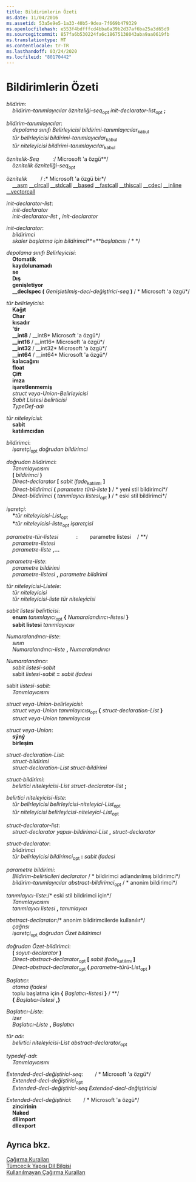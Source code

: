 ```yaml
---
title: Bildirimlerin Özeti
ms.date: 11/04/2016
ms.assetid: 53a5e9e5-1a33-40b5-9dea-7f669b479329
ms.openlocfilehash: e553f4bdfffcd4bba6a39b2d37af6ba25a3d65d9
ms.sourcegitcommit: 857fa6b530224fa6c18675138043aba9aa0619fb
ms.translationtype: MT
ms.contentlocale: tr-TR
ms.lasthandoff: 03/24/2020
ms.locfileid: "80170442"
---
```

# <a name="summary-of-declarations"></a>Bildirimlerin Özeti

*bildirim*:<br/>
&nbsp;&nbsp;&nbsp;&nbsp;*bildirim-tanımlayıcılar* *özniteliği-seq*<sub>opt</sub> *init-declarator-list*<sub>opt</sub> **;**

*bildirim-tanımlayıcılar*:<br/>
&nbsp;&nbsp;&nbsp;&nbsp;*depolama sınıfı Belirleyicisi* *bildirimi-tanımlayıcılar*<sub>kabul</sub><br/>
&nbsp;&nbsp;&nbsp;&nbsp;*tür belirleyicisi* *bildirimi-tanımlayıcılar*<sub>kabul</sub><br/>
&nbsp;&nbsp;&nbsp;&nbsp;*tür niteleyicisi* *bildirimi-tanımlayıcılar*<sub>kabul</sub>

*öznitelik-Seq* &nbsp; &nbsp; &nbsp; &nbsp; :/ Microsoft 'a özgü\*\*/<br/>
&nbsp;&nbsp;&nbsp;&nbsp;*öznitelik* *özniteliği-seq*<sub>opt</sub>

*öznitelik* &nbsp; &nbsp; &nbsp; &nbsp; / :\* Microsoft 'a özgü bir\*/<br/>
&nbsp;&nbsp;&nbsp;&nbsp;[__asm](../assembler/inline/asm.md) [__clrcall](../cpp/clrcall.md) [__stdcall](../cpp/stdcall.md) [__based](../cpp/based-grammar.md) [__fastcall](../cpp/fastcall.md) [__thiscall](../cpp/thiscall.md) [__cdecl](../cpp/cdecl.md) [__inline](../cpp/inline-functions-cpp.md) [__vectorcall](../cpp/vectorcall.md)

*init-declarator-list*:<br/>
&nbsp;&nbsp;&nbsp;&nbsp;*init-declarator*<br/>
&nbsp;&nbsp;&nbsp;&nbsp;*init-declarator-list*  **,**  *init-declarator*

*init-declarator*:<br/>
&nbsp;&nbsp;&nbsp;&nbsp;*bildirimci*<br/>
&nbsp;&nbsp;&nbsp;&nbsp;*skaler başlatma için bildirimci***=***başlatıcısı*  / \*    \*/

*depolama sınıfı Belirleyicisi*:<br/>
&nbsp;&nbsp;&nbsp;&nbsp;**Otomatik**<br/>
&nbsp;&nbsp;&nbsp;&nbsp;**kaydolunamadı**<br/>
&nbsp;&nbsp;&nbsp;&nbsp;**se**<br/>
&nbsp;&nbsp;&nbsp;&nbsp;**Dış**<br/>
&nbsp;&nbsp;&nbsp;&nbsp;**genişletiyor**<br/>
&nbsp;&nbsp;&nbsp;&nbsp;**__declspec (** *Genişletilmiş-decl-değiştirici-seq* **)**  / \* Microsoft 'a özgü\*/

*tür belirleyicisi*:<br/>
&nbsp;&nbsp;&nbsp;&nbsp;**Kağıt**<br/>
&nbsp;&nbsp;&nbsp;&nbsp;**Char**<br/>
&nbsp;&nbsp;&nbsp;&nbsp;**kısadır**<br/>
&nbsp;&nbsp;&nbsp;&nbsp;**'tir**<br/>
&nbsp;&nbsp;&nbsp;&nbsp;**__int8** / __int8\* Microsoft 'a özgü\*/<br/>
&nbsp;&nbsp;&nbsp;&nbsp;**__int16** / __int16\* Microsoft 'a özgü\*/<br/>
&nbsp;&nbsp;&nbsp;&nbsp;**__int32** / __int32\* Microsoft 'a özgü\*/<br/>
&nbsp;&nbsp;&nbsp;&nbsp;**__int64** / __int64\* Microsoft 'a özgü\*/<br/>
&nbsp;&nbsp;&nbsp;&nbsp;**kalacağını**<br/>
&nbsp;&nbsp;&nbsp;&nbsp;**float**<br/>
&nbsp;&nbsp;&nbsp;&nbsp;**Çift**<br/>
&nbsp;&nbsp;&nbsp;&nbsp;**imza**<br/>
&nbsp;&nbsp;&nbsp;&nbsp;**işaretlenmemiş**<br/>
&nbsp;&nbsp;&nbsp;&nbsp;*struct veya-Union-Belirleyicisi*<br/>
&nbsp;&nbsp;&nbsp;&nbsp;*Sabit Listesi belirticisi*<br/>
&nbsp;&nbsp;&nbsp;&nbsp;*TypeDef-adı*

*tür niteleyicisi*:<br/>
&nbsp;&nbsp;&nbsp;&nbsp;**sabit**<br/>
&nbsp;&nbsp;&nbsp;&nbsp;**katılımcıdan**

*bildirimci*:<br/>
&nbsp;&nbsp;&nbsp;&nbsp;*işaretçi*<sub>opt</sub> *doğrudan bildirimci*

*doğrudan bildirimci*:<br/>
&nbsp;&nbsp;&nbsp;&nbsp;*Tanımlayıcısını*<br/>
&nbsp;&nbsp;&nbsp;&nbsp;**(** *bildirimci* **)**<br/>
&nbsp;&nbsp;&nbsp;&nbsp;*Direct-declarator* **[** *sabit ifade*<sub>katılımı</sub> **]**<br/>
&nbsp;&nbsp;&nbsp;&nbsp;*Direct-bildirimci* **(** *parametre türü-liste* **)**  / \* yeni stil bildirimci\*/<br/>
&nbsp;&nbsp;&nbsp;&nbsp;*Direct-bildirimci* **(** *tanımlayıcı listesi*<sub>opt</sub> **)**  / \* eski stil bildirimci\*/

*işaretçi*:<br/>
&nbsp;&nbsp;&nbsp;&nbsp;<strong>\*</strong>*tür niteleyicisi-List*<sub>opt</sub><br/>
&nbsp;&nbsp;&nbsp;&nbsp;<strong>\*</strong>*tür niteleyicisi-liste*<sub>opt</sub> *işaretçisi*

*parametre-tür-listesi*&nbsp; &nbsp; &nbsp; &nbsp; &nbsp; &nbsp; :&nbsp; &nbsp; &nbsp; &nbsp; parametre listesi&nbsp; &nbsp; / \*\*/<br/>
&nbsp;&nbsp;&nbsp;&nbsp;*parametre-listesi*<br/>
&nbsp;&nbsp;&nbsp;&nbsp;*parametre-liste* **,...**

*parametre-liste*:<br/>
&nbsp;&nbsp;&nbsp;&nbsp;*parametre bildirimi*<br/>
&nbsp;&nbsp;&nbsp;&nbsp;*parametre-listesi* **,** *parametre bildirimi*

*tür niteleyicisi-Listele*:<br/>
&nbsp;&nbsp;&nbsp;&nbsp;*tür niteleyicisi*<br/>
&nbsp;&nbsp;&nbsp;&nbsp;*tür niteleyicisi-liste* *tür niteleyicisi*

*sabit listesi belirticisi*:<br/>
&nbsp;&nbsp;&nbsp;&nbsp;**enum** *tanımlayıcı*<sub>opt</sub> **{** *Numaralandırıcı-listesi* **}**<br/>
&nbsp;&nbsp;&nbsp;&nbsp;**sabit listesi** *tanımlayıcısı*

*Numaralandırıcı-liste*:<br/>
&nbsp;&nbsp;&nbsp;&nbsp;*sının*<br/>
&nbsp;&nbsp;&nbsp;&nbsp;*Numaralandırıcı-liste* **,** *Numaralandırıcı*

*Numaralandırıcı*:<br/>
&nbsp;&nbsp;&nbsp;&nbsp;*sabit listesi-sabit*<br/>
&nbsp;&nbsp;&nbsp;&nbsp;sabit *listesi-sabit* **=** *sabit ifadesi*

sabit *listesi-sabit*:<br/>
&nbsp;&nbsp;&nbsp;&nbsp;*Tanımlayıcısını*

*struct veya-Union-belirleyicisi*:<br/>
&nbsp;&nbsp;&nbsp;&nbsp;*struct veya-Union* *tanımlayıcısı*<sub>opt</sub> **{** *struct-declaration-List* **}**<br/>
&nbsp;&nbsp;&nbsp;&nbsp;*struct veya-Union* *tanımlayıcısı*

*struct veya-Union*:<br/>
&nbsp;&nbsp;&nbsp;&nbsp;**sýný**<br/>
&nbsp;&nbsp;&nbsp;&nbsp;**birleşim**

*struct-declaration-List*:<br/>
&nbsp;&nbsp;&nbsp;&nbsp;*struct-bildirimi*<br/>
&nbsp;&nbsp;&nbsp;&nbsp;*struct-declaration-List* *struct-bildirimi*

*struct-bildirimi*:<br/>
&nbsp;&nbsp;&nbsp;&nbsp;*belirtici niteleyicisi-List* *struct-declarator-list* **;**

*belirtici niteleyicisi-liste*:<br/>
&nbsp;&nbsp;&nbsp;&nbsp;*tür belirleyicisi* *belirleyicisi-niteleyici-List*<sub>opt</sub><br/>
&nbsp;&nbsp;&nbsp;&nbsp;*tür niteleyicisi* *belirleyicisi-niteleyici-List*<sub>opt</sub>

*struct-declarator-list*:<br/>
&nbsp;&nbsp;&nbsp;&nbsp;*struct-declarator* *yapısı-bildirimci-List* **,** *struct-declarator*

*struct-declarator*:<br/>
&nbsp;&nbsp;&nbsp;&nbsp;*bildirimci*<br/>
&nbsp;&nbsp;&nbsp;&nbsp;*tür belirleyicisi* *bildirimci*<sub>opt</sub> **:** *sabit ifadesi*

*parametre bildirimi*:<br/>
&nbsp;&nbsp;&nbsp;&nbsp;*Bildirim-belirticileri* *declarator*  / \* bildirimci adlandırılmış bildirimci\*/<br/>
&nbsp;&nbsp;&nbsp;&nbsp;*bildirim-tanımlayıcılar* *abstract-bildirimci*<sub>opt</sub>  / \* anonim bildirimci\*/

*tanımlayıcı-liste*:/\* eski stil bildirimci için\*/<br/>
&nbsp;&nbsp;&nbsp;&nbsp;*Tanımlayıcısını*<br/>
&nbsp;&nbsp;&nbsp;&nbsp;*tanımlayıcı listesi* **,** *tanımlayıcı*

*abstract-declarator*:/\* anonim bildirimcilerde kullanılır\*/<br/>
&nbsp;&nbsp;&nbsp;&nbsp;*çağrısı*<br/>
&nbsp;&nbsp;&nbsp;&nbsp;*işaretçi*<sub>opt</sub> *doğrudan Özet bildirimci*

*doğrudan Özet-bildirimci*:<br/>
&nbsp;&nbsp;&nbsp;&nbsp;**(** *soyut-declarator* **)**<br/>
&nbsp;&nbsp;&nbsp;&nbsp;*Direct-abstract-declarator*<sub>opt</sub> **[** *sabit ifade*<sub>katılımı</sub> **]**<br/>
&nbsp;&nbsp;&nbsp;&nbsp;*Direct-abstract-declarator*<sub>opt</sub> **(** *parametre-türü-List*<sub>opt</sub> **)**

*Başlatıcı*:<br/>
&nbsp;&nbsp;&nbsp;&nbsp;*atama ifadesi*<br/>
&nbsp;&nbsp;&nbsp;&nbsp;toplu başlatma için **{** *Başlatıcı-listesi* **}**  / \*\*/<br/>
&nbsp;&nbsp;&nbsp;&nbsp;**{** *Başlatıcı-listesi* **,}**

*Başlatıcı-Liste*:<br/>
&nbsp;&nbsp;&nbsp;&nbsp;*izer*<br/>
&nbsp;&nbsp;&nbsp;&nbsp;*Başlatıcı-Liste* **,** *Başlatıcı*

*tür adı*:<br/>
&nbsp;&nbsp;&nbsp;&nbsp;*belirtici niteleyicisi-List* *abstract-declarator*<sub>opt</sub>

*typedef-adı*:<br/>
&nbsp;&nbsp;&nbsp;&nbsp;*Tanımlayıcısını*

*Extended-decl-değiştirici-seq*:&nbsp; &nbsp; &nbsp; &nbsp; / \* Microsoft 'a özgü\*/<br/>
&nbsp;&nbsp;&nbsp;&nbsp;*Extended-decl-değiştirici*<sub>opt</sub><br/>
&nbsp;&nbsp;&nbsp;&nbsp;*Extended-decl-değiştirici-seq* *Extended-decl-değiştiricisi*

*Extended-decl-değiştirici*:&nbsp; &nbsp; &nbsp; &nbsp; / \* Microsoft 'a özgü\*/<br/>
&nbsp;&nbsp;&nbsp;&nbsp;**zincirinin**<br/>
&nbsp;&nbsp;&nbsp;&nbsp;**Naked**<br/>
&nbsp;&nbsp;&nbsp;&nbsp;**dllimport**<br/>
&nbsp;&nbsp;&nbsp;&nbsp;**dllexport**

## <a name="see-also"></a>Ayrıca bkz.

[Çağırma Kuralları](../cpp/calling-conventions.md)<br/>
[Tümcecik Yapısı Dil Bilgisi](../c-language/phrase-structure-grammar.md)<br/>
[Kullanılmayan Çağırma Kuralları](../cpp/obsolete-calling-conventions.md)
